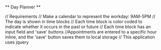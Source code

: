 ** Day Planner **

 // Requirements
 // Make a calendar to represent the workday: 9AM-5PM
 // The day is shown in time blocks
 // Each time block is color coded to indicate whether it occurs in the past or future
 // Each time block has an input field and 'save' buttons
 //Appointments are entered to a specific hour inline, and the 'save' button saves them to local storage
 // This application uses jquery

